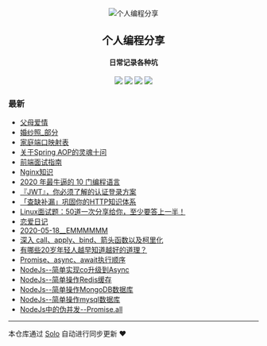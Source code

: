 <p align="center"><img alt="个人编程分享" src="https://www.xiaozao520.cn/static/logo2.ico"></p><h2 align="center">
个人编程分享
</h2>

<h4 align="center">日常记录各种坑</h4>
<p align="center"><a title="个人编程分享" target="_blank" href="https://github.com/liangzhaoliang95/solo-blog"><img src="https://img.shields.io/github/last-commit/liangzhaoliang95/solo-blog.svg?style=flat-square&color=FF9900"></a>
<a title="GitHub repo size in bytes" target="_blank" href="https://github.com/liangzhaoliang95/solo-blog"><img src="https://img.shields.io/github/repo-size/liangzhaoliang95/solo-blog.svg?style=flat-square"></a>
<a title="Solo Version" target="_blank" href="https://github.com/88250/solo/releases"><img src="https://img.shields.io/badge/solo-4.3.1-f1e05a.svg?style=flat-square&color=blueviolet"></a>
<a title="Hits" target="_blank" href="https://github.com/88250/hits"><img src="https://hits.b3log.org/liangzhaoliang95/solo-blog.svg"></a></p>

### 最新

* [父母爱情](http://localhost/articles/2020/12/25/1608888836182.html)
* [婚纱照_部分](http://localhost/articles/2020/12/25/1608880891587.html)
* [家庭端口映射表](http://localhost/articles/2020/12/01/1606813159401.html)
* [关于Spring AOP的灵魂十问](http://localhost/articles/2020/09/09/1599613727655.html)
* [前端面试指南](http://localhost/articles/2020/08/28/1598607282631.html)
* [Nginx知识](http://localhost/articles/2020/08/24/1598231403151.html)
* [2020 年最牛逼的 10 门编程语言](http://localhost/articles/2020/08/21/1597973283154.html)
* [『JWT』，你必须了解的认证登录方案](http://localhost/articles/2020/08/20/1597887680480.html)
* [「查缺补漏」巩固你的HTTP知识体系](http://localhost/articles/2020/08/08/1596877693558.html)
* [Linux面试题：50道一次分享给你，至少要答上一半！](http://localhost/articles/2020/06/06/1591425862450.html)
* [恋爱日记](http://localhost/articles/2020/05/27/1590579451591.html)
* [2020-05-18__EMMMMMM](http://localhost/articles/2020/05/26/1590458696820.html)
* [深入 call、apply、bind、箭头函数以及柯里化](http://localhost/articles/2020/05/06/1588765834924.html)
* [有哪些20岁年轻人越早知道越好的道理？](http://localhost/articles/2020/03/03/1583202423637.html)
* [Promise、async、await执行顺序](http://localhost/articles/2019/12/26/1577346362517.html)
* [NodeJs--简单实现co升级到Async](http://localhost/articles/2019/12/14/1576311999409.html)
* [NodeJs--简单操作Redis缓存](http://localhost/articles/2019/12/12/1576139444563.html)
* [NodeJs--简单操作MongoDB数据库](http://localhost/articles/2019/12/12/1576123246925.html)
* [NodeJs--简单操作mysql数据库](http://localhost/articles/2019/12/12/1576123072715.html)
* [NodeJs中的伪并发--Promise.all](http://localhost/articles/2019/12/12/1576119306429.html)



---

本仓库通过 [Solo](https://github.com/88250/solo) 自动进行同步更新 ❤️ 